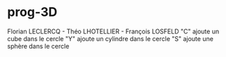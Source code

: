 # prog-3D
Florian LECLERCQ - Théo LHOTELLIER - François LOSFELD
"C" ajoute un cube dans le cercle
"Y" ajoute un cylindre dans le cercle
"S" ajoute une sphère dans le cercle
